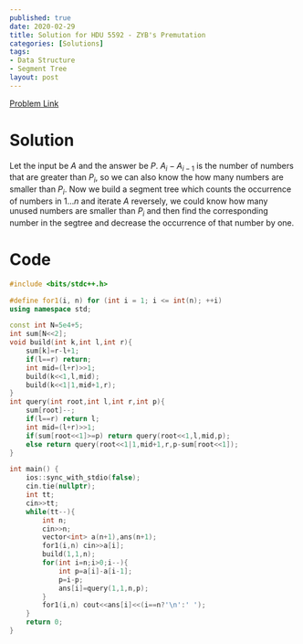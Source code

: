 ```yaml
---
published: true
date: 2020-02-29
title: Solution for HDU 5592 - ZYB's Premutation
categories: [Solutions]
tags: 
- Data Structure
- Segment Tree
layout: post
---
```


[Problem Link](http://acm.hdu.edu.cn/showproblem.php?pid=5592)

# Solution

Let the input be $A$ and the answer be $P$. $A_i-A_{i-1}$ is the number of numbers that are greater than $P_i$, so we can also know the how many numbers are smaller than $P_i$. Now we build a segment tree which counts the occurrence of numbers in $1\dots n$ and iterate $A$ reversely, we could know how many unused numbers are smaller than $P_i$ and then find the corresponding number in the segtree and decrease the occurrence of that number by one.

# Code
```cpp
#include <bits/stdc++.h>

#define for1(i, n) for (int i = 1; i <= int(n); ++i)
using namespace std;

const int N=5e4+5;
int sum[N<<2];
void build(int k,int l,int r){
	sum[k]=r-l+1;
	if(l==r) return;
	int mid=(l+r)>>1;
	build(k<<1,l,mid);
	build(k<<1|1,mid+1,r);
}
int query(int root,int l,int r,int p){
	sum[root]--;
	if(l==r) return l;
	int mid=(l+r)>>1;
	if(sum[root<<1]>=p) return query(root<<1,l,mid,p);
	else return query(root<<1|1,mid+1,r,p-sum[root<<1]);
}

int main() {
    ios::sync_with_stdio(false);
    cin.tie(nullptr);
	int tt;
	cin>>tt;
	while(tt--){
		int n;
		cin>>n;
		vector<int> a(n+1),ans(n+1);
		for1(i,n) cin>>a[i];
		build(1,1,n);
		for(int i=n;i>0;i--){
			int p=a[i]-a[i-1];
			p=i-p;
			ans[i]=query(1,1,n,p);
		}
		for1(i,n) cout<<ans[i]<<(i==n?'\n':' ');
	}
    return 0;
}
```
